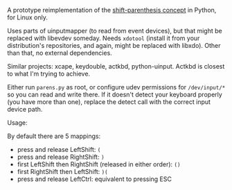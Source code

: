 A prototype reimplementation of the [shift-parenthesis concept](http://stevelosh.com/blog/2012/10/a-modern-space-cadet/#shift-parentheses) in Python, for Linux only.

Uses parts of uinputmapper (to read from event devices), but that might be replaced with libevdev someday. 
Needs `xdotool` (install it from your distribution's repositories, and again, might be replaced with libxdo). 
Other than that, no external dependencies.

Similar projects: xcape, keydouble, actkbd, python-uinput. Actkbd is closest to what I'm trying to achieve.

Either run `parens.py` as root, or configure udev permissions for `/dev/input/*` so you can read and write there. If it doesn't detect your keyboard properly (you have more than one), replace the detect call with the correct input device path.

Usage:

By default there are 5 mappings:

* press and release LeftShift: `(`
* press and release RightShift: `)`
* first LeftShift then RightShift (released in either order): `()`
* first RightShift then LeftShift: `)(`
* press and release LeftCtrl: equivalent to pressing ESC
